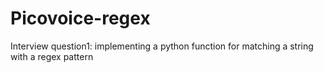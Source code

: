 # Picovoice-regex
Interview question1: implementing a python function for matching a string with a regex pattern
